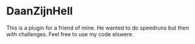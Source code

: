 # DaanZijnHell
This is a plugin for a friend of mine. He wanted to do speedruns but then with challenges. Feel free to use my code elswere.

